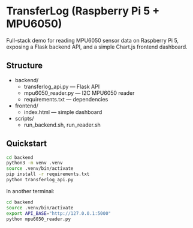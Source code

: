 
# TransferLog (Raspberry Pi 5 + MPU6050)

Full-stack demo for reading MPU6050 sensor data on Raspberry Pi 5, exposing a Flask backend API, and a simple Chart.js frontend dashboard.

## Structure
- backend/
  - transferlog_api.py — Flask API
  - mpu6050_reader.py — I2C MPU6050 reader
  - requirements.txt — dependencies
- frontend/
  - index.html — simple dashboard
- scripts/
  - run_backend.sh, run_reader.sh

## Quickstart
```bash
cd backend
python3 -m venv .venv
source .venv/bin/activate
pip install -r requirements.txt
python transferlog_api.py
```

In another terminal:
```bash
cd backend
source .venv/bin/activate
export API_BASE="http://127.0.0.1:5000"
python mpu6050_reader.py
```
